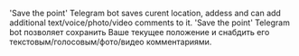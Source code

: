 'Save the point' Telegram bot saves curent location, addess and can add additional text/voice/photo/video comments to it.
'Save the point' Telegram bot позволяет сохранить Ваше текущее положение и снабдить его текстовым/голосовым/фото/видео комментариями.
